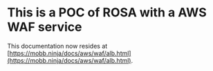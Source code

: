 # This is a POC of ROSA with a AWS WAF service

This documentation now resides at [https://mobb.ninja/docs/aws/waf/alb.html](https://mobb.ninja/docs/aws/waf/alb.html).
